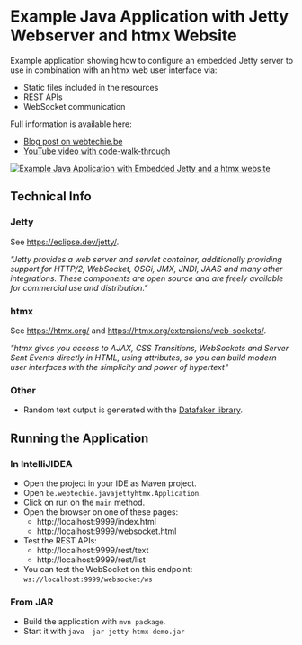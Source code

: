 # Example Java Application with Jetty Webserver and htmx Website

Example application showing how to configure an embedded Jetty server to use in combination with an htmx web user
interface
via:

* Static files included in the resources
* REST APIs
* WebSocket communication

Full information is available here:

* [Blog post on webtechie.be](https://webtechie.be/post/2024-03-28-java-jetty-htmx-websocket-example/)
* [YouTube video with code-walk-through](https://www.youtube.com/watch?v=ko-tIacI-u8)

[![Example Java Application with Embedded Jetty and a htmx website](http://img.youtube.com/vi/ko-tIacI-u8/0.jpg)](http://www.youtube.com/watch?v=ko-tIacI-u8 "Example Java Application with Embedded Jetty and a htmx website")

## Technical Info

### Jetty

See https://eclipse.dev/jetty/.

_"Jetty provides a web server and servlet container, additionally providing support for HTTP/2, WebSocket, OSGi, JMX,
JNDI, JAAS and many other integrations. These components are open source and are freely available for commercial use and
distribution."_

### htmx

See https://htmx.org/ and https://htmx.org/extensions/web-sockets/.

_"htmx gives you access to AJAX, CSS Transitions, WebSockets and Server Sent Events directly in HTML, using attributes,
so you can build modern user interfaces with the simplicity and power of hypertext"_

### Other

* Random text output is generated with
  the [Datafaker library](https://www.datafaker.net/documentation/usage/#default-usage).

## Running the Application

### In IntelliJIDEA

* Open the project in your IDE as Maven project.
* Open `be.webtechie.javajettyhtmx.Application`.
* Click on run on the `main` method.
* Open the browser on one of these pages:
    * http://localhost:9999/index.html
    * http://localhost:9999/websocket.html
* Test the REST APIs:
    * http://localhost:9999/rest/text
    * http://localhost:9999/rest/list
* You can test the WebSocket on this endpoint: `ws://localhost:9999/websocket/ws`

### From JAR

* Build the application with `mvn package`.
* Start it with `java -jar jetty-htmx-demo.jar`
